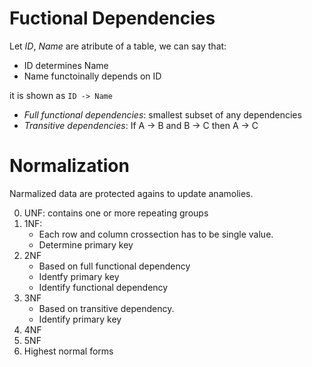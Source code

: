 # Fuctional Dependencies

Let _ID_, _Name_ are atribute of a table, we can say that:

-   ID determines Name
-   Name functoinally depends on ID

it is shown as `ID -> Name`

-   _Full functional dependencies_: smallest subset of any dependencies
-   _Transitive dependencies_: If A -> B and B -> C then A -> C

# Normalization

Narmalized data are protected agains to update anamolies.

0. UNF: contains one or more repeating groups
1. 1NF:
    - Each row and column crossection has to be single value.
    - Determine primary key
2. 2NF
    - Based on full functional dependency
    - Identfy primary key
    - Identify functional dependency
3. 3NF
    - Based on transitive dependency.
    - Identify primary key
4. 4NF
5. 5NF
6. Highest normal forms
